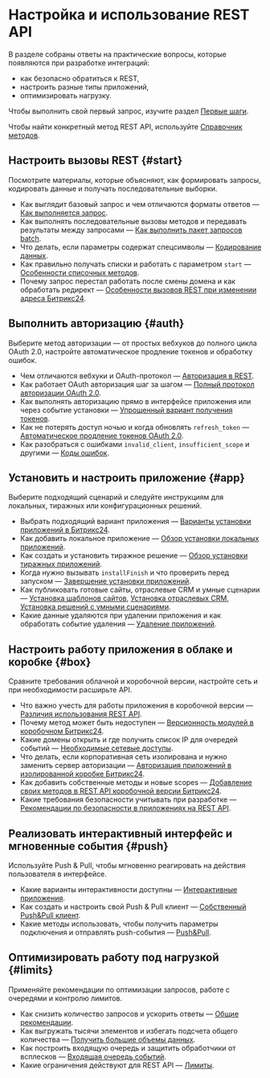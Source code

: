 # Настройка и использование REST API

В разделе собраны ответы на практические вопросы, которые появляются при разработке интеграций:
- как безопасно обратиться к REST,
- настроить разные типы приложений,
- оптимизировать нагрузку.

Чтобы выполнить свой первый запрос, изучите раздел [Первые шаги](../first-steps/index.md). 

Чтобы найти конкретный метод REST API, используйте [Справочник методов](../api-reference/index.md).

## Настроить вызовы REST {#start}

Посмотрите материалы, которые объясняют, как формировать запросы, кодировать данные и получать последовательные выборки.  

- Как выглядит базовый запрос и чем отличаются форматы ответов — [Как выполняется запрос](how-to-call-rest-api/general-principles.md).
- Как выполнять последовательные вызовы методов и передавать результаты между запросами — [Как выполнить пакет запросов batch](how-to-call-rest-api/batch.md).
- Что делать, если параметры содержат спецсимволы — [Кодирование данных](how-to-call-rest-api/data-encoding.md).
- Как правильно получать списки и работать с параметром `start` — [Особенности списочных методов](how-to-call-rest-api/list-methods-pecularities.md).
- Почему запрос перестал работать после смены домена и как обработать редирект — [Особенности вызовов REST при изменении адреса Битрикс24](how-to-call-rest-api/change-domen.md).

## Выполнить авторизацию {#auth}

Выберите метод авторизации — от простых вебхуков до полного цикла OAuth 2.0, настройте автоматическое продление токенов и обработку ошибок.

- Чем отличаются вебхуки и OAuth-протокол — [Авторизация в REST](how-to-call-rest-api/authorization.md).
- Как работает OAuth авторизация шаг за шагом — [Полный протокол авторизации OAuth 2.0](oauth/index.md).
- Как выполнять авторизацию прямо в интерфейсе приложения или через событие установки — [Упрощенный вариант получения токенов](oauth/simple-way.md).
- Как не потерять доступ ночью и когда обновлять `refresh_token` — [Автоматическое продление токенов OAuth 2.0](oauth/auto-renewal.md).
- Как разобраться с ошибками `invalid_client`, `insufficient_scope` и другими — [Коды ошибок](oauth/error-codes.md).

## Установить и настроить приложение {#app}

Выберите подходящий сценарий и следуйте инструкциям для локальных, тиражных или конфигурационных решений. 

- Выбрать подходящий вариант приложения — [Варианты установки приложений в Битрикс24](app-installation/index.md).
- Как добавить локальное приложение — [Обзор установки локальных приложений](app-installation/local-apps/index.md).
- Как создать и установить тиражное решение — [Обзор установки тиражных приложений](app-installation/mass-market-apps/index.md).
- Когда нужно вызывать `installFinish` и что проверить перед запуском — [Завершение установки приложений](app-installation/installation-finish.md).
- Как публиковать готовые сайты, отраслевые CRM и умные сценарии — [Установка шаблонов сайтов](app-installation/site-templates-installation.md), [Установка отраслевых CRM](app-installation/vertical-crm-installation.md), [Установка решений с умными сценариями](app-installation/smart-scripts-installation.md).
- Какие данные удаляются при удалении приложения и как обработать событие удаления — [Удаление приложений](app-uninstallation.md).

## Настроить работу приложения в облаке и коробке {#box}

Сравните требования облачной и коробочной версии, настройте сеть и при необходимости расширьте API.  

- Что важно учесть для работы приложения в коробочной версии — [Различия использования REST API](cloud-and-on-premise/index.md).
- Почему метод может быть недоступен — [Версионность модулей в коробочном Битрикс24](cloud-and-on-premise/on-premise/versions.md).
- Какие домены открыть и где получить список IP для очередей событий — [Необходимые сетевые доступы](cloud-and-on-premise/network-access.md).
- Что делать, если корпоративная сеть изолирована и нужно заменить сервер авторизации — [Авторизация приложений в изолированной коробке Битрикс24](cloud-and-on-premise/on-premise/custom-auth-provider.md).
- Как добавить собственные методы и новые scopes — [Добавление своих методов в REST API коробочной версии Битрикс24](cloud-and-on-premise/on-premise/custom-methods.md).
- Какие требования безопасности учитывать при разработке — [Рекомендации по безопасности в приложениях на REST API](cloud-and-on-premise/security-recommendations.md).

## Реализовать интерактивный интерфейс и мгновенные события {#push}

Используйте Push & Pull, чтобы мгновенно реагировать на действия пользователя в интерфейсе.  

- Какие варианты интерактивности доступны — [Интерактивные приложения](interactivity/index.md).
- Как создать и настроить свой Push & Pull клиент — [Собственный Push&Pull клиент](interactivity/custom-push-and-pull-client.md).
- Какие методы использовать, чтобы получить параметры подключения и отправлять push-события  — [Push&Pull](interactivity/push-and-pull/index.md).

## Оптимизировать работу под нагрузкой {#limits}

Применяйте рекомендации по оптимизации запросов, работе с очередями и контролю лимитов.  

- Как снизить количество запросов и ускорить ответы — [Общие рекомендации](performance/index.md).
- Как выгружать тысячи элементов и избегать подсчета общего количества — [Получить большие объемы данных](performance/huge-data.md).
- Как построить входящую очередь и защитить обработчики от всплесков — [Входящая очередь событий](performance/queue.md).
- Какие ограничения действуют для REST API — [Лимиты](performance/limits.md).

